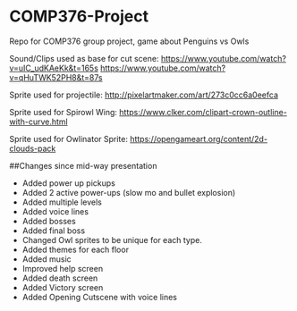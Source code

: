 # COMP376-Project
Repo for COMP376 group project, game about Penguins vs Owls



Sound/Clips used as base for cut scene:
https://www.youtube.com/watch?v=uIC_udKAeKk&t=165s
https://www.youtube.com/watch?v=qHuTWK52PH8&t=87s

Sprite used for projectile:
http://pixelartmaker.com/art/273c0cc6a0eefca

Sprite used for Spirowl Wing:
https://www.clker.com/clipart-crown-outline-with-curve.html

Sprite used for Owlinator Sprite:
https://opengameart.org/content/2d-clouds-pack


##Changes since mid-way presentation
- Added power up pickups
- Added 2 active power-ups (slow mo and bullet explosion)
- Added multiple levels
- Added voice lines
- Added bosses
- Added final boss
- Changed Owl sprites to be unique for each type. 
- Added themes for each floor
- Added music
- Improved help screen
- Added death screen
- Added Victory screen
- Added Opening Cutscene with voice lines
